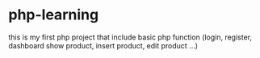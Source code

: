 # php-learning
this is my first php project that include basic php function (login, register, dashboard show product, insert product, edit product ...)
